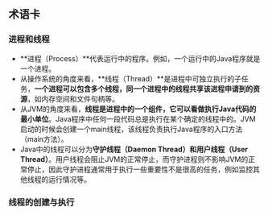 
## 术语卡

### 进程和线程

- **进程（Process）**代表运行中的程序。例如，一个运行中的Java程序就是一个进程。
- 从操作系统的角度来看，**线程（Thread）**是进程中可独立执行的子任务，**一个进程可以包含多个线程，同一个进程中的线程共享该进程申请到的资源**，如内存空间和文件句柄等。
- 从JVM的角度来看，**线程是进程中的一个组件，它可以看做执行Java代码的最小单位**。Java程序中任何一段代码总是执行在某个确定的线程中的。JVM启动的时候会创建一个main线程，该线程负责执行Java程序的入口方法（main方法）。
- Java中的线程可以分为**守护线程（Daemon Thread）**和**用户线程（User Thread）**。用户线程会阻止JVM的正常停止，而守护进程则不影响JVM的正常停止，因此守护进程通常用于执行一些重要性不是很高的任务，例如监控其他线程的运行情况等。

### 线程的创建与执行


